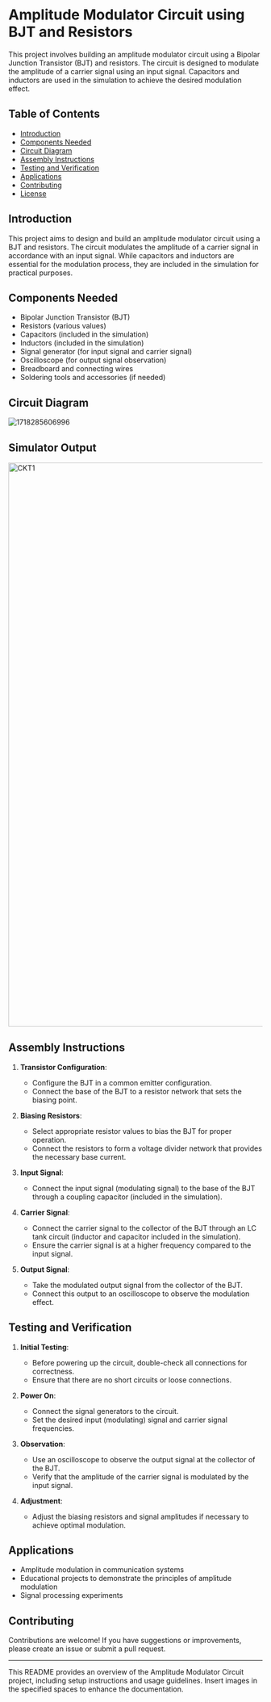 # Amplitude Modulator Circuit using BJT and Resistors

This project involves building an amplitude modulator circuit using a Bipolar Junction Transistor (BJT) and resistors. The circuit is designed to modulate the amplitude of a carrier signal using an input signal. Capacitors and inductors are used in the simulation to achieve the desired modulation effect.

## Table of Contents

- [Introduction](#introduction)
- [Components Needed](#components-needed)
- [Circuit Diagram](#circuit-diagram)
- [Assembly Instructions](#assembly-instructions)
- [Testing and Verification](#testing-and-verification)
- [Applications](#applications)
- [Contributing](#contributing)
- [License](#license)

## Introduction

This project aims to design and build an amplitude modulator circuit using a BJT and resistors. The circuit modulates the amplitude of a carrier signal in accordance with an input signal. While capacitors and inductors are essential for the modulation process, they are included in the simulation for practical purposes.

## Components Needed

- Bipolar Junction Transistor (BJT)
- Resistors (various values)
- Capacitors (included in the simulation)
- Inductors (included in the simulation)
- Signal generator (for input signal and carrier signal)
- Oscilloscope (for output signal observation)
- Breadboard and connecting wires
- Soldering tools and accessories (if needed)

## Circuit Diagram

![1718285606996](https://github.com/Dhruvvisariya/AM/assets/98723934/4893dc5e-b7ec-4b6d-92bd-75de07bd4025)

## Simulator Output 
<img width="1118" alt="CKT1" src="https://github.com/Dhruvvisariya/AM/assets/98723934/73005ee0-9785-43ed-8ddb-a56598b14541">


## Assembly Instructions

1. **Transistor Configuration**:
   - Configure the BJT in a common emitter configuration.
   - Connect the base of the BJT to a resistor network that sets the biasing point.

2. **Biasing Resistors**:
   - Select appropriate resistor values to bias the BJT for proper operation.
   - Connect the resistors to form a voltage divider network that provides the necessary base current.

3. **Input Signal**:
   - Connect the input signal (modulating signal) to the base of the BJT through a coupling capacitor (included in the simulation).

4. **Carrier Signal**:
   - Connect the carrier signal to the collector of the BJT through an LC tank circuit (inductor and capacitor included in the simulation).
   - Ensure the carrier signal is at a higher frequency compared to the input signal.

5. **Output Signal**:
   - Take the modulated output signal from the collector of the BJT.
   - Connect this output to an oscilloscope to observe the modulation effect.

## Testing and Verification

1. **Initial Testing**:
   - Before powering up the circuit, double-check all connections for correctness.
   - Ensure that there are no short circuits or loose connections.

2. **Power On**:
   - Connect the signal generators to the circuit.
   - Set the desired input (modulating) signal and carrier signal frequencies.

3. **Observation**:
   - Use an oscilloscope to observe the output signal at the collector of the BJT.
   - Verify that the amplitude of the carrier signal is modulated by the input signal.

4. **Adjustment**:
   - Adjust the biasing resistors and signal amplitudes if necessary to achieve optimal modulation.

## Applications

- Amplitude modulation in communication systems
- Educational projects to demonstrate the principles of amplitude modulation
- Signal processing experiments

## Contributing

Contributions are welcome! If you have suggestions or improvements, please create an issue or submit a pull request.

---

This README provides an overview of the Amplitude Modulator Circuit project, including setup instructions and usage guidelines. Insert images in the specified spaces to enhance the documentation.

